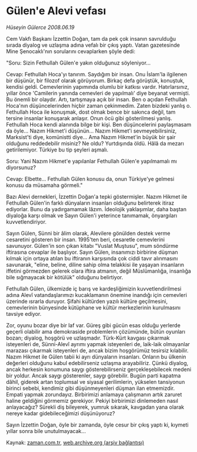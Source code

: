 # Gülen'e Alevi vefası

*Hüseyin Gülerce 2008.06.19*

<tr><td class="metin" colspan="2" style="padding-top: 20px; padding-left: 5px; padding-right: 10px;">Cem Vakfı Başkanı İzzettin Doğan, tam da pek çok insanın savrulduğu sırada diyalog ve uzlaşma adına vefalı bir çıkış yaptı. Vatan gazetesinde Mine Şenocaklı'nın sorularını cevaplarken şöyle dedi:</td></tr><tr><td class="metin" colspan="2" style="padding-top: 20px; padding-left: 5px; padding-right: 10px;"><p> "Soru: Sizin Fethullah Gülen'e yakın olduğunuz söyleniyor... 
<p> Cevap: Fethullah Hoca'yı tanırım. Saydığım bir insan. Onu İslam'la ilgilenen bir düşünür, bir filozof olarak görüyorum. Birkaç defa görüştük, konuştuk, kendisi geldi. Cemevlerinin yapımında olumlu bir katkısı vardır. Hatırlarsınız, yıllar önce 'Camilerin yanında cemevleri de yapılmalı' diye beyanat vermişti. Bu önemli bir olaydır. Artı, tartışmaya açık bir insan. Ben o açıdan Fethullah Hoca'nın düşüncelerinden hiçbir zaman çekinmedim. Zaten bizdeki yanlış o. Fethullah Hoca ile konuşmak, dost olmak bence bir sakınca değil, tam tersine insanlar konuşarak anlaşır. Onun öcü gibi gösterilmesi yanlış. Fethullah Hoca kendi alanında bilge bir kişi. Ben düşüncelerini paylaşmasam da öyle... Nazım Hikmet'i düşünün... Nazım Hikmet'i sevmeyebilirsiniz, Marksist'ti diye, komünistti diye... Ama Nazım Hikmet'in büyük bir şair olduğunu reddedebilir misiniz? Ne oldu? Yurtdışında öldü. Hâlâ da mezarı getirilemiyor. Türkiye bu tip şeyleri aşmalı. 
<p> Soru: Yani Nazım Hikmet'e yapılanlar Fethullah Gülen'e yapılmamalı mı diyorsunuz? 
<p> Cevap: Elbette... Fethullah Gülen konusu da, onun Türkiye'ye gelmesi konusu da müsamaha görmeli."
<p> Bazı Alevi dernekleri, İzzettin Doğan'a tepki göstermişler. Nazım Hikmet ile Fethullah Gülen'in farklı dünyaların insanları olduğunu belirterek itiraz ediyorlar. Bunu da yadırgamamak lâzım. İdeolojik yaklaşımlar, daha baştan diyaloğa karşı olmak ve Sayın Gülen'i yeterince tanımamak, önyargıları kuvvetlendiriyor.
<p> Sayın Gülen, Sünni bir âlim olarak, Alevilere gönülden destek verme cesaretini gösteren bir insan. 1995'ten beri, cesaretle cemevlerini savunuyor. Gülen'in son çıkan kitabı "Vuslat Muştusu", mum söndürme iftirasına cevaplar ile başlıyor. Sayın Gülen, insanımızı birbirine düşman kılmak için ortaya atılan bu iftiranın karşısında çok ciddi tavır alınmasını savunarak, "eline, beline, diline sahip olma telakkisi ile yaşayan insanların iffetini görmezden gelerek olara iftira atmanın, değil Müslümanlığa, insanlığa bile sığmayacak bir kötülük" olduğunu belirtiyor.
<p> Fethullah Gülen, ülkemizde iç barış ve kardeşliğimizin kuvvetlendirilmesi adına Alevî vatandaşlarımızı kucaklamanın önemine inandığı için cemevleri üzerinde ısrarla duruyor. Şifahi kültürden yazılı kültüre geçilmesini, cemevlerinin bünyesinde kütüphane ve kültür merkezlerinin kurulmasını tavsiye ediyor. 
<p> Zor, oyunu bozar diye bir laf var. Güreş gibi gücün esas olduğu yerlerde geçerli olabilir ama demokraside problemlerin çözümünde, bütün oyunları bozan; diyalog, hoşgörü ve uzlaşmadır. Türk-Kürt kavgası çıkarmak isteyenleri de, Sünni-Alevî ayrımı yapmak isteyenleri de, laik-laik olmayanlar marazası çıkarmak isteyenleri de, ancak bizim hoşgörümüz tesirsiz kılabilir. Nazım Hikmet ile Gülen tabii ki ayrı dünyaların insanları. Onların bu ülkenin değerleri olduğunu kabul edebilirseniz uzlaşma arayabiliriz. Çünkü diyalog, ancak herkesin konumuna saygı gösterebilirseniz gerçekleşebilecek medeni bir yoldur. Ancak saygı gösterenler, saygı görebilir. Bugün parti kapatma dâhil, giderek artan toplumsal ve siyasal gerilimlerin, yükselen tansiyonun birinci sebebi, kendimiz gibi düşünmeyenleri düşman ilan etmemizdir. Empati yapmak zorundayız. Birbirimizi anlamaya çalışmanın artık zaruret haline geldiğini görmemiz gerekiyor. Pekiyi birbirimizi dinlemeden nasıl anlayacağız? Sürekli diş bileyerek, yumruk sıkarak, kavgadan yana olarak nereye kadar gidebileceğimizi düşünüyoruz?
<p> Sayın İzzettin Doğan, öyle bir zamanda, öyle cesur bir çıkış yaptı ki, kıymeti yıllar sonra bile unutulmayacak...<br/></p></p></p></p></p></p></p></p></p></td></tr>

Kaynak: [zaman.com.tr](http://zaman.com.tr/yazar.do?yazino=703932), [web.archive.org (arşiv bağlantısı)](http://web.archive.org/web/20080817181930/http://www.zaman.com.tr:80/yazar.do?yazino=703932)
